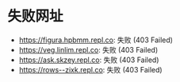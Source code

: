 # 失败网址
- https://figura.hpbmm.repl.co: 失败 (403
Failed)
- https://veg.linlim.repl.co: 失败 (403
Failed)
- https://ask.skzey.repl.co: 失败 (403
Failed)
- https://rows--zixk.repl.co: 失败 (403
Failed)
